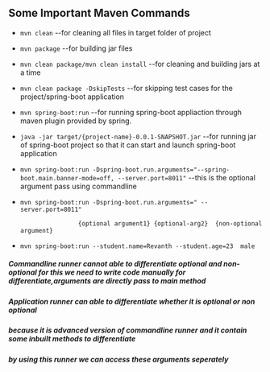 ## Some Important Maven Commands

- `mvn clean` --for cleaning all files in target folder of project
- `mvn package` --for building jar files
- `mvn clean package/mvn clean install` --for cleaning and building jars at a time
- `mvn clean package -DskipTests` --for skipping test cases for the project/spring-boot application
- `mvn spring-boot:run` --for running spring-boot appliaction through maven plugin provided by spring.
- `java -jar target/{project-name}-0.0.1-SNAPSHOT.jar` --for running jar of spring-boot project so that it can start and launch spring-boot application
- `mvn spring-boot:run -Dspring-boot.run.arguments="--spring-boot.main.banner-mode=off, --server.port=8011"` --this is the optional argument pass using commandline
- `mvn spring-boot:run -Dspring-boot.run.arguments=" --server.port=8011"`

                      {optional argument1} {optional-arg2}  {non-optional argument}

- `mvn spring-boot:run --student.name=Revanth --student.age=23  male`

##### Commandline runner cannot able to differentiate optional and non-optional for this we need to write code manually for differentiate,arguments are directly pass to main method

##### Application runner can able to differentiate whether it is optional or non optional

##### because it is advanced version of commandline runner and it contain some inbuilt methods to differentiate

##### by using this runner we can access these arguments seperately
